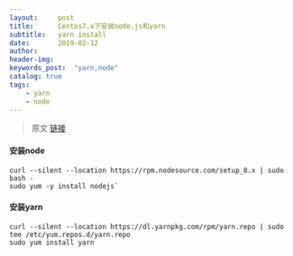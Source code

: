 ```yaml
---  
layout:     post
title:      Centos7.x下安装node.js和yarn
subtitle:   yarn install
date:       2019-02-12
author:     
header-img: 
keywords_post:  "yarn,node"
catalog: true
tags:
    - yarn
    - node  
---  
```

>原文 [链接](https://www.jianshu.com/p/f4dbe17bda2e)   
 
#### 安装node
```
curl --silent --location https://rpm.nodesource.com/setup_8.x | sudo bash -
sudo yum -y install nodejs`
```

#### 安装yarn
```
curl --silent --location https://dl.yarnpkg.com/rpm/yarn.repo | sudo tee /etc/yum.repos.d/yarn.repo
sudo yum install yarn
```